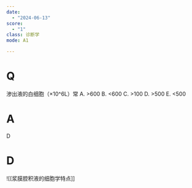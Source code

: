 ```yaml
---
date:
  - "2024-06-13"
score:
  - "1"
class: 诊断学
mode: A1

---
```



# Q
渗出液的白细胞（×10^6L）常
A. >600 
B. <600 
C. >100
D. >500 
E. <500

# A

D


# D
![[浆膜腔积液的细胞学特点]]